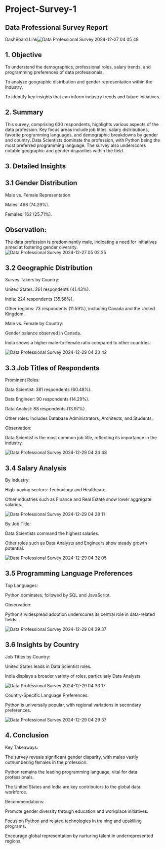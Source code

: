 # Project-Survey-1
## Data Professional Survey Report
DashBoard Link![Data Professional Survey 2024-12-27 04 05 48](https://github.com/user-attachments/assets/7458c78c-6b87-45db-a4ac-1f1b6543eef8)


## 1.  Objective

To understand the demographics, professional roles, salary trends, and programming preferences of data professionals.

To analyze geographic distribution and gender representation within the industry.

To identify key insights that can inform industry trends and future initiatives.

## 2.  Summary

This survey, comprising 630 respondents, highlights various aspects of the data profession. Key focus areas include job titles, salary distributions, favorite programming languages, and demographic breakdowns by gender and country. Data Scientists dominate the profession, with Python being the most preferred programming language. The survey also underscores notable geographic and gender disparities within the field.

## 3.  Detailed Insights

## 3.1 Gender Distribution

Male vs. Female Representation:

Males: 468 (74.29%).

Females: 162 (25.71%).

## Observation:

The data profession is predominantly male, indicating a need for initiatives aimed at fostering gender diversity.
![Data Professional Survey 2024-12-27 05 02 25](https://github.com/user-attachments/assets/5e7ba908-35d7-4081-8ff1-74d2bae92666)

## 3.2 Geographic Distribution

Survey Takers by Country:

United States: 261 respondents (41.43%).

India: 224 respondents (35.56%).

Other regions: 73 respondents (11.59%), including Canada and the United Kingdom.

Male vs. Female by Country:

Gender balance observed in Canada.

India shows a higher male-to-female ratio compared to other countries.


![Data Professional Survey 2024-12-29 04 23 42](https://github.com/user-attachments/assets/c9ff24f2-53a0-4313-b324-a793c829e09b)


## 3.3 Job Titles of Respondents

Prominent Roles:

Data Scientist: 381 respondents (60.48%).

Data Engineer: 90 respondents (14.29%).

Data Analyst: 88 respondents (13.97%).

Other roles: Includes Database Administrators, Architects, and Students.

Observation:

Data Scientist is the most common job title, reflecting its importance in the industry.

![Data Professional Survey 2024-12-29 04 24 48](https://github.com/user-attachments/assets/a44ccf2d-88d5-4e9f-9094-3a2d9ba5f773)


## 3.4 Salary Analysis

By Industry:

High-paying sectors: Technology and Healthcare.

Other industries such as Finance and Real Estate show lower aggregate salaries.

![Data Professional Survey 2024-12-29 04 28 11](https://github.com/user-attachments/assets/f9c5df9e-ab24-4d48-b3e1-f4fc90e89b03)

By Job Title:

Data Scientists command the highest salaries.

Other roles such as Data Analysts and Engineers show steady growth potential.

![Data Professional Survey 2024-12-29 04 32 05](https://github.com/user-attachments/assets/b766fb7b-f582-48f3-8cb2-1d5e027e3d92)


## 3.5 Programming Language Preferences

Top Languages:

Python dominates, followed by SQL and JavaScript.

Observation:

Python’s widespread adoption underscores its central role in data-related fields.

![Data Professional Survey 2024-12-29 04 29 37](https://github.com/user-attachments/assets/77975605-729e-4514-9fc2-9a472f886dc4)


## 3.6 Insights by Country

Job Titles by Country:

United States leads in Data Scientist roles.

India displays a broader variety of roles, particularly Data Analysts.

![Data Professional Survey 2024-12-29 04 33 17](https://github.com/user-attachments/assets/c7fba0e7-e936-4f34-a1de-26baf3bbd359)


Country-Specific Language Preferences:

Python is universally popular, with regional variations in secondary preferences.

![Data Professional Survey 2024-12-29 04 29 37](https://github.com/user-attachments/assets/d306a476-bbd0-4ee7-bc5d-a06591455148)


## 4. Conclusion

Key Takeaways:

The survey reveals significant gender disparity, with males vastly outnumbering females in the profession.

Python remains the leading programming language, vital for data professionals.

The United States and India are key contributors to the global data workforce.

Recommendations:

Promote gender diversity through education and workplace initiatives.

Focus on Python and related technologies in training and upskilling programs.

Encourage global representation by nurturing talent in underrepresented regions.
